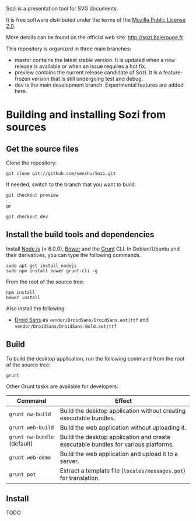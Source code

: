 
Sozi is a presentation tool for SVG documents.

It is free software distributed under the terms of the
[Mozilla Public License 2.0](https://www.mozilla.org/MPL/2.0/).

More details can be found on the official web site: <http://sozi.baierouge.fr>

This repository is organized in three main branches:

- master contains the latest stable version. It is updated when a new release is available or when an issue requires a hot fix.
- preview contains the current release candidate of Sozi. It is a feature-frozen version that is still undergoing test and debug.
- dev is the main development branch. Experimental features are added here.


Building and installing Sozi from sources
=========================================

Get the source files
--------------------

Clone the repository:

    git clone git://github.com/senshu/Sozi.git

If needed, switch to the branch that you want to build:

    git checkout preview
    
or

    git checkout dev


Install the build tools and dependencies
----------------------------------------

Install [Node.js](http://nodejs.org/) (< 6.0.0), [Bower](http://bower.io/)
and the [Grunt](http://gruntjs.com/) CLI.
In Debian/Ubuntu and their derivatives, you can type the following commands.

    sudo apt-get install nodejs
    sudo npm install bower grunt-cli -g

From the root of the source tree:

    npm install
    bower install

Also install the following:

* [Droid Sans](http://www.fontsquirrel.com/fonts/Droid-Sans) as `vendor/DroidSans/DroidSans.eot|ttf` and `vendor/DroidSans/DroidSans-Bold.eot|ttf`

Build
-----

To build the desktop application, run the following command from the root of the source tree:

    grunt

Other Grunt tasks are available for developers:

Command | Effect
--------|-------
`grunt nw-build`            | Build the desktop application without creating executable bundles.
`grunt web-build`           | Build the web application without uploading it.
`grunt nw-bundle` (default) | Build the desktop application and create executable bundles for various platforms.
`grunt web-demo`            | Build the web application and upload it to a server.
`grunt pot`                 | Extract a template file (`locales/messages.pot`) for translation.


Install
-------

TODO